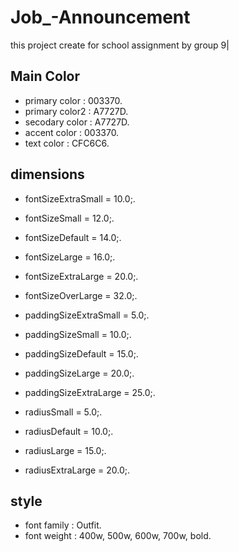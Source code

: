 # Job_-Announcement
this project create for school assignment by group 9|

## Main Color
* primary color : 003370.<br>
* primary color2 : A7727D.<br>
* secodary color : A7727D.
* accent color : 003370.
* text color : CFC6C6.

## dimensions
* fontSizeExtraSmall = 10.0;.

* fontSizeSmall = 12.0;.


* fontSizeDefault = 14.0;.
* fontSizeLarge = 16.0;.
* fontSizeExtraLarge = 20.0;.
* fontSizeOverLarge = 32.0;.

* paddingSizeExtraSmall = 5.0;.
* paddingSizeSmall = 10.0;.
* paddingSizeDefault = 15.0;.
* paddingSizeLarge = 20.0;.
* paddingSizeExtraLarge = 25.0;.

* radiusSmall = 5.0;.
* radiusDefault = 10.0;.
* radiusLarge  = 15.0;.
* radiusExtraLarge = 20.0;.

## style 
* font family : Outfit.
* font weight : 400w, 500w, 600w, 700w, bold.






